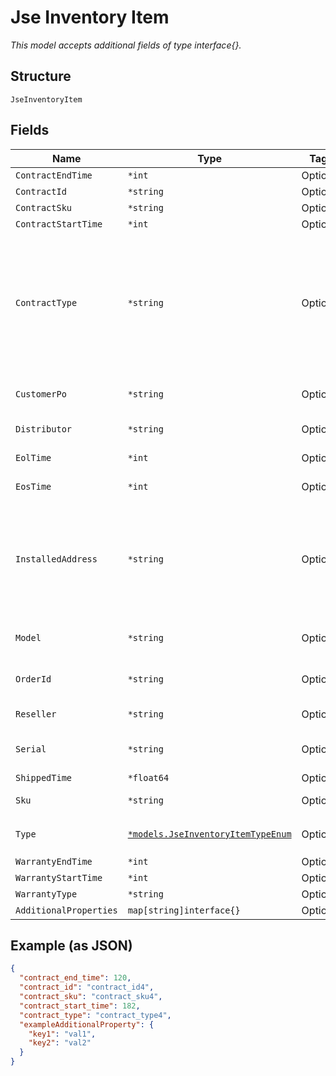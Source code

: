
# Jse Inventory Item

*This model accepts additional fields of type interface{}.*

## Structure

`JseInventoryItem`

## Fields

| Name | Type | Tags | Description |
|  --- | --- | --- | --- |
| `ContractEndTime` | `*int` | Optional | - |
| `ContractId` | `*string` | Optional | - |
| `ContractSku` | `*string` | Optional | - |
| `ContractStartTime` | `*int` | Optional | - |
| `ContractType` | `*string` | Optional | Contract type (Maintenance / Subscription / Premium / Gov AdvCare / Gov TAC / High Sec / AdvCare / Gov Premium) |
| `CustomerPo` | `*string` | Optional | PO number associated with this SKU |
| `Distributor` | `*string` | Optional | Distributor name |
| `EolTime` | `*int` | Optional | End of life time |
| `EosTime` | `*int` | Optional | End of support time |
| `InstalledAddress` | `*string` | Optional | Address where the device is installed. It is a combination of address , region , country , zip |
| `Model` | `*string` | Optional | Model of the install base inventory |
| `OrderId` | `*string` | Optional | Order ID associated with this SKU |
| `Reseller` | `*string` | Optional | Reseller name |
| `Serial` | `*string` | Optional | Serial Number of the inventory |
| `ShippedTime` | `*float64` | Optional | Shipped date |
| `Sku` | `*string` | Optional | Serviceable device stock |
| `Type` | [`*models.JseInventoryItemTypeEnum`](../../doc/models/jse-inventory-item-type-enum.md) | Optional | enum: `ap`, `gateway`, `switch` |
| `WarrantyEndTime` | `*int` | Optional | - |
| `WarrantyStartTime` | `*int` | Optional | - |
| `WarrantyType` | `*string` | Optional | - |
| `AdditionalProperties` | `map[string]interface{}` | Optional | - |

## Example (as JSON)

```json
{
  "contract_end_time": 120,
  "contract_id": "contract_id4",
  "contract_sku": "contract_sku4",
  "contract_start_time": 182,
  "contract_type": "contract_type4",
  "exampleAdditionalProperty": {
    "key1": "val1",
    "key2": "val2"
  }
}
```

